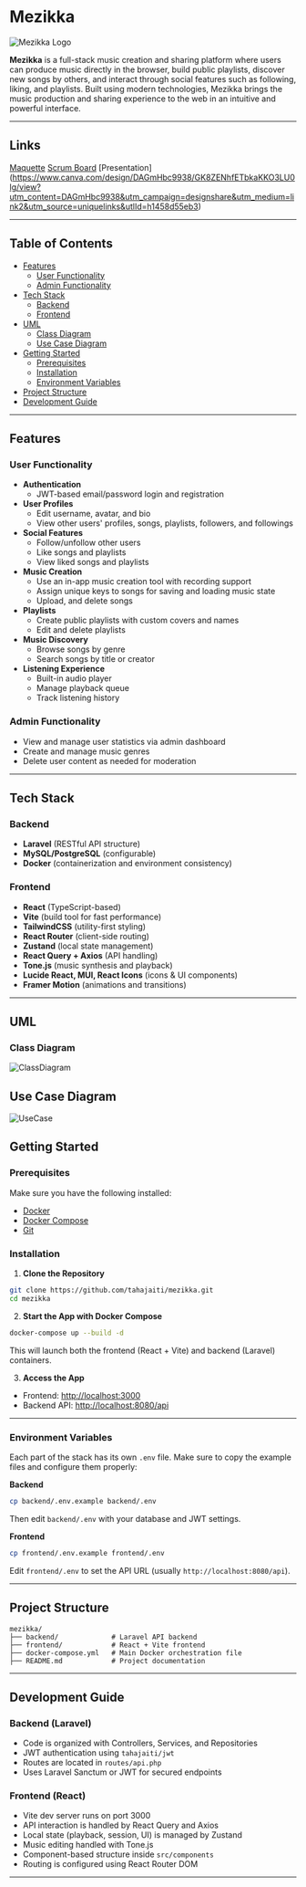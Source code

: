 # Mezikka

![Mezikka Logo](./logo.png)

**Mezikka** is a full-stack music creation and sharing platform where users can produce music directly in the browser, build public playlists, discover new songs by others, and interact through social features such as following, liking, and playlists. Built using modern technologies, Mezikka brings the music production and sharing experience to the web in an intuitive and powerful interface.

---

## Links

[Maquette](https://www.figma.com/design/IKDzDWyTYCZxOX56DyMTni/Untitled?node-id=0-1&t=6ej7F2HelxDlRLUJ-1)
[Scrum Board](https://trello.com/b/3hW5aSwN/mezikka)
[Presentation] (https://www.canva.com/design/DAGmHbc9938/GK8ZENhfETbkaKKO3LU0lg/view?utm_content=DAGmHbc9938&utm_campaign=designshare&utm_medium=link2&utm_source=uniquelinks&utlId=h1458d55eb3)

---

## Table of Contents

- [Features](#features)
  - [User Functionality](#user-functionality)
  - [Admin Functionality](#admin-functionality)
- [Tech Stack](#tech-stack)
  - [Backend](#backend)
  - [Frontend](#frontend)
- [UML](#uml)
  - [Class Diagram](#class-diagram)
  - [Use Case Diagram](#use-case-diagram)
- [Getting Started](#getting-started)
  - [Prerequisites](#prerequisites)
  - [Installation](#installation)
  - [Environment Variables](#environment-variables)
- [Project Structure](#project-structure)
- [Development Guide](#development-guide)

---

## Features

### User Functionality

- **Authentication**
  - JWT-based email/password login and registration
- **User Profiles**
  - Edit username, avatar, and bio
  - View other users' profiles, songs, playlists, followers, and followings
- **Social Features**
  - Follow/unfollow other users
  - Like songs and playlists
  - View liked songs and playlists
- **Music Creation**
  - Use an in-app music creation tool with recording support
  - Assign unique keys to songs for saving and loading music state
  - Upload, and delete songs
- **Playlists**
  - Create public playlists with custom covers and names
  - Edit and delete playlists
- **Music Discovery**
  - Browse songs by genre
  - Search songs by title or creator
- **Listening Experience**
  - Built-in audio player
  - Manage playback queue
  - Track listening history

### Admin Functionality

- View and manage user statistics via admin dashboard
- Create and manage music genres
- Delete user content as needed for moderation

---

## Tech Stack

### Backend

- **Laravel** (RESTful API structure)
- **MySQL/PostgreSQL** (configurable)
- **Docker** (containerization and environment consistency)

### Frontend

- **React** (TypeScript-based)
- **Vite** (build tool for fast performance)
- **TailwindCSS** (utility-first styling)
- **React Router** (client-side routing)
- **Zustand** (local state management)
- **React Query + Axios** (API handling)
- **Tone.js** (music synthesis and playback)
- **Lucide React, MUI, React Icons** (icons & UI components)
- **Framer Motion** (animations and transitions)

---

## UML

### Class Diagram

![ClassDiagram](./uml/ClassDiagramm.png)

## Use Case Diagram

![UseCase](./uml/UseCaseDiagram.png)

## Getting Started

### Prerequisites

Make sure you have the following installed:

- [Docker](https://www.docker.com/)
- [Docker Compose](https://docs.docker.com/compose/)
- [Git](https://git-scm.com/)

### Installation

1. **Clone the Repository**

```bash
git clone https://github.com/tahajaiti/mezikka.git
cd mezikka
```

2. **Start the App with Docker Compose**

```bash
docker-compose up --build -d
```

This will launch both the frontend (React + Vite) and backend (Laravel) containers.

3. **Access the App**

- Frontend: [http://localhost:3000](http://localhost:3000)
- Backend API: [http://localhost:8080/api](http://localhost:8080/api)

---

### Environment Variables

Each part of the stack has its own `.env` file. Make sure to copy the example files and configure them properly:

**Backend**

```bash
cp backend/.env.example backend/.env
```

Then edit `backend/.env` with your database and JWT settings.

**Frontend**

```bash
cp frontend/.env.example frontend/.env
```

Edit `frontend/.env` to set the API URL (usually `http://localhost:8080/api`).

---

## Project Structure

```
mezikka/
├── backend/             # Laravel API backend
├── frontend/            # React + Vite frontend
├── docker-compose.yml   # Main Docker orchestration file
├── README.md            # Project documentation
```

---

## Development Guide

### Backend (Laravel)

- Code is organized with Controllers, Services, and Repositories
- JWT authentication using `tahajaiti/jwt`
- Routes are located in `routes/api.php`
- Uses Laravel Sanctum or JWT for secured endpoints

### Frontend (React)

- Vite dev server runs on port 3000
- API interaction is handled by React Query and Axios
- Local state (playback, session, UI) is managed by Zustand
- Music editing handled with Tone.js
- Component-based structure inside `src/components`
- Routing is configured using React Router DOM

---
